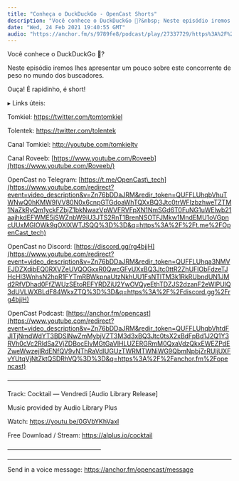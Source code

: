 ```yaml
---
title: "Conheça o DuckDuckGo - OpenCast Shorts"
description: "Você conhece o DuckDuckGo 🦆?&nbsp; Neste episódio iremos lhes apresentar um pouco sobre este concorrente de peso no mundo dos buscadores.&nbsp; Ouça! ..."
date: "Wed, 24 Feb 2021 19:40:55 GMT"
audio: "https://anchor.fm/s/9789fe8/podcast/play/27337729/https%3A%2F%2Fd3ctxlq1ktw2nl.cloudfront.net%2Fstaging%2F2021-1-24%2F4e99cac9-35b4-47fc-032b-b8d77579cd91.mp3"
---
```


Você conhece o DuckDuckGo 🦆? 


Neste episódio iremos lhes apresentar um pouco sobre este concorrente de peso no mundo dos buscadores. 


Ouça! É rapidinho, é short!






▸ Links úteis:


Tomkiel: <https://twitter.com/tomtomkiel>


Tolentek: <https://twitter.com/tolentek>


Canal Tomkiel: <http://youtube.com/tomkieltv>


Canal Roveeb: [https://www.youtube.com/Roveeb](https://www.youtube.com/Roveeb/)


OpenCast no Telegram: [https://t.me/OpenCast\_tech](https://www.youtube.com/redirect?event=video_description&v=Zn76bDDaJRM&redir_token=QUFFLUhqbVhuTWNwQ0hKMW9IVV80N0x6cnpGTGdoaWhTQXxBQ3Jtc0trWFIzbzhweTZTM1NaZkRyQm1yckFZbjZ1bkNwazVpWVFRVFpXN1NmSGd6T0FuNG1uWElwb21aajhkdEFWME5jSWZnbW9iU3JTS2RnT1BrenNSOTFJMkw1MndEMU1oVGpncUUxMGlOWk9qOXlXWTJSQQ%3D%3D&q=https%3A%2F%2Ft.me%2FOpenCast_tech)


OpenCast no Discord: [https://discord.gg/rg4bjjH](https://www.youtube.com/redirect?event=video_description&v=Zn76bDDaJRM&redir_token=QUFFLUhqa3NMVEJDZXdibEQ0RXVZeUVQOGxxR0QwcGFyUXxBQ3Jtc0ttR2ZhUFlObFdzeTJHcHI3WnhsN2hpR1FYTmRBWkpnaUtzNkhUU1FsNTlTM3k1RkRUbndUN1JMd2RfVDhad0FfZWUzSEtoREFYRDZiU2YwOVQyeEthTDZJS2dzanF2eWlPUlQ3dUVLWXBLdF84WkxZTQ%3D%3D&q=https%3A%2F%2Fdiscord.gg%2Frg4bjjH)


OpenCast Podcast: [https://anchor.fm/opencast](https://www.youtube.com/redirect?event=video_description&v=Zn76bDDaJRM&redir_token=QUFFLUhqbVhtdFJITjNmdWdYT3BDSlNwZmMybjVZT3M3d3xBQ3Jtc0tsX2xBdFpBd1J2Q1Y3RVh0cVc2RldSa2VjZDBocElvMGtGaVlHLUZERGRmM0QxaVdzQkxEWEZPdEZweWwzejlRdENfQV9vNThRaVdlUGUzTWRMTWNiWG9QbmNpbjZrRUljUXFvYUtqVjNtZktQSDRhVQ%3D%3D&q=https%3A%2F%2Fanchor.fm%2Fopencast)


––––––––––––––––––––––––––––––


Track: Cocktail — Vendredi [Audio Library Release]


Music provided by Audio Library Plus


Watch: https://youtu.be/0GVbYKhVaxI


Free Download / Stream: https://alplus.io/cocktail


––––––––––––––––––––––––––––––



--- 

Send in a voice message: https://anchor.fm/opencast/message
